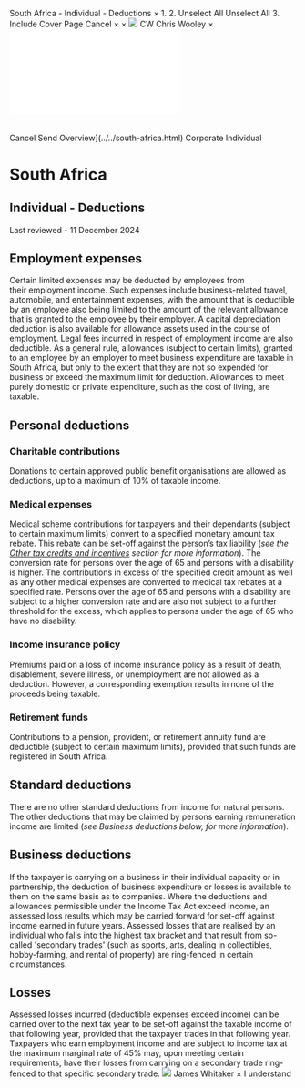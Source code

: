 South Africa - Individual - Deductions
×
1.
2.
Unselect All
Unselect All
3.
Include Cover Page
Cancel
×
×
![](../../-/media/world-wide-tax-summaries/attachments/global---chris-wooley.ashx%3Frev=ac5e5f3223b34096b1afc2a6009c7320&revision=ac5e5f32-23b3-4096-b1af-c2a6009c7320&hash=859B7ADC84DC2CBEC9760E9E6EE7DE6D0A8BFCDF)
CW
Chris Wooley
×
![](deductions.html)
######
Cancel
Send
Overview](../../south-africa.html)
Corporate
Individual
# South Africa
## Individual - Deductions
Last reviewed - 11 December 2024
## Employment expenses
Certain limited expenses may be deducted by employees from their employment income. Such expenses include business-related travel, automobile, and entertainment expenses, with the amount that is deductible by an employee also being limited to the amount of the relevant allowance that is granted to the employee by their employer. A capital depreciation deduction is also available for allowance assets used in the course of employment. Legal fees incurred in respect of employment income are also deductible.
As a general rule, allowances (subject to certain limits), granted to an employee by an employer to meet business expenditure are taxable in South Africa, but only to the extent that they are not so expended for business or exceed the maximum limit for deduction. Allowances to meet purely domestic or private expenditure, such as the cost of living, are taxable.
## Personal deductions
### Charitable contributions
Donations to certain approved public benefit organisations are allowed as deductions, up to a maximum of 10% of taxable income.
### Medical expenses
Medical scheme contributions for taxpayers and their dependants (subject to certain maximum limits) convert to a specified monetary amount tax rebate. This rebate can be set-off against the person’s tax liability (*see the [Other tax credits and incentives](other-tax-credits-and-incentives.html) section for more information*). The conversion rate for persons over the age of 65 and persons with a disability is higher.
The contributions in excess of the specified credit amount as well as any other medical expenses are converted to medical tax rebates at a specified rate. Persons over the age of 65 and persons with a disability are subject to a higher conversion rate and are also not subject to a further threshold for the excess, which applies to persons under the age of 65 who have no disability.
### Income insurance policy
Premiums paid on a loss of income insurance policy as a result of death, disablement, severe illness, or unemployment are not allowed as a deduction. However, a corresponding exemption results in none of the proceeds being taxable.
### Retirement funds
Contributions to a pension, provident, or retirement annuity fund are deductible (subject to certain maximum limits), provided that such funds are registered in South Africa.
## Standard deductions
There are no other standard deductions from income for natural persons. The other deductions that may be claimed by persons earning remuneration income are limited (*see Business deductions below, for more information*).
## Business deductions
If the taxpayer is carrying on a business in their individual capacity or in partnership, the deduction of business expenditure or losses is available to them on the same basis as to companies.
Where the deductions and allowances permissible under the Income Tax Act exceed income, an assessed loss results which may be carried forward for set-off against income earned in future years. Assessed losses that are realised by an individual who falls into the highest tax bracket and that result from so-called 'secondary trades' (such as sports, arts, dealing in collectibles, hobby-farming, and rental of property) are ring-fenced in certain circumstances.
## Losses
Assessed losses incurred (deductible expenses exceed income) can be carried over to the next tax year to be set-off against the taxable income of that following year, provided that the taxpayer trades in that following year.
Taxpayers who earn employment income and are subject to income tax at the maximum marginal rate of 45% may, upon meeting certain requirements, have their losses from carrying on a secondary trade ring-fenced to that specific secondary trade.
![](../../-/media/world-wide-tax-summaries/southafricajames-whitakersouth-africa--james-whitakerpng20220311162237955.ashx%3Frev=7660231bf1c14f3cb414521db9db1454&revision=7660231b-f1c1-4f3c-b414-521db9db1454&hash=4D7F0EFACE304FBC4AEEFD1EDEEE72C21312B0B4)
James Whitaker
×
I understand